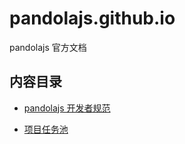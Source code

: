 # pandolajs.github.io

pandolajs 官方文档

## 内容目录

- [pandolajs 开发者规范](docs/dev-specs.md)

- [项目任务池](docs/task-pool.md)
